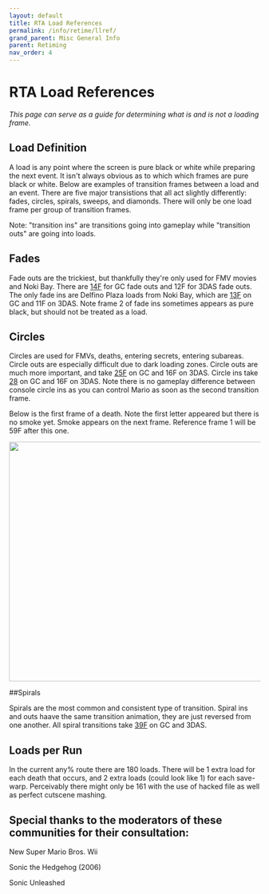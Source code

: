 ```yaml
---
layout: default
title: RTA Load References
permalink: /info/retime/llref/
grand_parent: Misc General Info
parent: Retiming
nav_order: 4
---
```


# RTA Load References

*This page can serve as a guide for determining what is and is not a loading frame.*

## Load Definition

A load is any point where the screen is pure black or white while preparing the next event. It isn't always obvious as to which which frames are pure black or white. Below are examples of transition frames between a load and an event. There are five major transistions that all act slightly differently: fades, circles, spirals, sweeps, and diamonds. There will only be one load frame per group of transition frames.

Note: "transition ins" are transitions going into gameplay while "transition outs" are going into loads.

## Fades

Fade outs are the trickiest, but thankfully they're only used for FMV movies and Noki Bay. There are [14F](https://imgur.com/a/fade-out-14f-E1pvKCp) for GC fade outs and 12F for 3DAS fade outs. The only fade ins are Delfino Plaza loads from Noki Bay, which are [13F](https://imgur.com/a/dp-fade-13f-FcOMV5m) on GC and 11F on 3DAS. Note frame 2 of fade ins sometimes appears as pure black, but should not be treated as a load.

## Circles

Circles are used for FMVs, deaths, entering secrets, entering subareas. Circle outs are especially difficult due to dark loading zones. Circle outs are much more important, and take [25F](https://imgur.com/a/0vlrQfu) on GC and 16F on 3DAS. Circle ins take [28](https://imgur.com/a/qPSaj2E) on GC and 16F on 3DAS. Note there is no gameplay difference between console circle ins as you can control Mario as soon as the second transition frame.

Below is the first frame of a death. Note the first letter appeared but there is no smoke yet. Smoke appears on the next frame. Reference frame 1 will be 59F after this one.

<img src="https://i.imgur.com/AVmipAM.png" width="640" height="480">

##Spirals

Spirals are the most common and consistent type of transition. Spiral ins and outs haave the same transition animation, they are just reversed from one another. All spiral transitions take [39F](https://imgur.com/a/FDNfosi) on GC and 3DAS.

## Loads per Run

In the current any% route there are 180 loads. There will be 1 extra load for each death that occurs, and 2 extra loads (could look like 1) for each save-warp. Perceivably there might only be 161 with the use of hacked file as well as perfect cutscene mashing.

## Special thanks to the moderators of these communities for their consultation:

New Super Mario Bros. Wii

Sonic the Hedgehog (2006)

Sonic Unleashed
